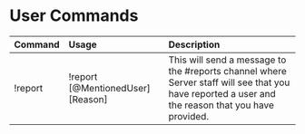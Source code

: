 # User Commands

| Command | Usage | Description |
| :--- | :--- | :--- |
| !report | !report \[@MentionedUser\] \[Reason\] | This will send a message to the \#reports channel where Server staff will see that you have reported a user and the reason that you have provided. |

